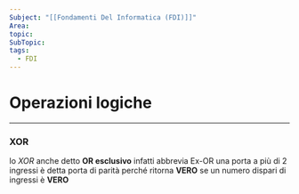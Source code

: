 ```yaml
---
Subject: "[[Fondamenti Del Informatica (FDI)]]"
Area: 
topic: 
SubTopic: 
tags:
  - FDI
---
```


# Operazioni logiche
---

### XOR
lo _XOR_ anche detto **OR esclusivo** infatti abbrevia Ex-OR una porta a più di 2 ingressi è detta porta di parità perché ritorna **VERO** se un numero dispari di ingressi è **VERO**